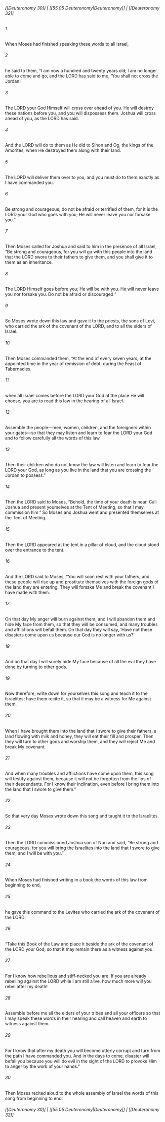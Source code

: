 
###### [[Deuteronomy 30]] | [[55.05 Deuteronomy|Deuteronomy]] | [[Deuteronomy 32]]

###### 1
When Moses had finished speaking these words to all Israel,
###### 2
he said to them, “I am now a hundred and twenty years old; I am no longer able to come and go, and the LORD has said to me, ‘You shall not cross the Jordan.’
###### 3
The LORD your God Himself will cross over ahead of you. He will destroy these nations before you, and you will dispossess them. Joshua will cross ahead of you, as the LORD has said.
###### 4
And the LORD will do to them as He did to Sihon and Og, the kings of the Amorites, when He destroyed them along with their land.
###### 5
The LORD will deliver them over to you, and you must do to them exactly as I have commanded you.
###### 6
Be strong and courageous; do not be afraid or terrified of them, for it is the LORD your God who goes with you; He will never leave you nor forsake you.”
###### 7
Then Moses called for Joshua and said to him in the presence of all Israel, “Be strong and courageous, for you will go with this people into the land that the LORD swore to their fathers to give them, and you shall give it to them as an inheritance.
###### 8
The LORD Himself goes before you; He will be with you. He will never leave you nor forsake you. Do not be afraid or discouraged.”
###### 9
So Moses wrote down this law and gave it to the priests, the sons of Levi, who carried the ark of the covenant of the LORD, and to all the elders of Israel.
###### 10
Then Moses commanded them, “At the end of every seven years, at the appointed time in the year of remission of debt, during the Feast of Tabernacles,
###### 11
when all Israel comes before the LORD your God at the place He will choose, you are to read this law in the hearing of all Israel.
###### 12
Assemble the people—men, women, children, and the foreigners within your gates—so that they may listen and learn to fear the LORD your God and to follow carefully all the words of this law.
###### 13
Then their children who do not know the law will listen and learn to fear the LORD your God, as long as you live in the land that you are crossing the Jordan to possess.”
###### 14
Then the LORD said to Moses, “Behold, the time of your death is near. Call Joshua and present yourselves at the Tent of Meeting, so that I may commission him.” So Moses and Joshua went and presented themselves at the Tent of Meeting.
###### 15
Then the LORD appeared at the tent in a pillar of cloud, and the cloud stood over the entrance to the tent.
###### 16
And the LORD said to Moses, “You will soon rest with your fathers, and these people will rise up and prostitute themselves with the foreign gods of the land they are entering. They will forsake Me and break the covenant I have made with them.
###### 17
On that day My anger will burn against them, and I will abandon them and hide My face from them, so that they will be consumed, and many troubles and afflictions will befall them. On that day they will say, ‘Have not these disasters come upon us because our God is no longer with us?’
###### 18
And on that day I will surely hide My face because of all the evil they have done by turning to other gods.
###### 19
Now therefore, write down for yourselves this song and teach it to the Israelites; have them recite it, so that it may be a witness for Me against them.
###### 20
When I have brought them into the land that I swore to give their fathers, a land flowing with milk and honey, they will eat their fill and prosper. Then they will turn to other gods and worship them, and they will reject Me and break My covenant.
###### 21
And when many troubles and afflictions have come upon them, this song will testify against them, because it will not be forgotten from the lips of their descendants. For I know their inclination, even before I bring them into the land that I swore to give them.”
###### 22
So that very day Moses wrote down this song and taught it to the Israelites.
###### 23
Then the LORD commissioned Joshua son of Nun and said, “Be strong and courageous, for you will bring the Israelites into the land that I swore to give them, and I will be with you.”
###### 24
When Moses had finished writing in a book the words of this law from beginning to end,
###### 25
he gave this command to the Levites who carried the ark of the covenant of the LORD:
###### 26
“Take this Book of the Law and place it beside the ark of the covenant of the LORD your God, so that it may remain there as a witness against you.
###### 27
For I know how rebellious and stiff-necked you are. If you are already rebelling against the LORD while I am still alive, how much more will you rebel after my death!
###### 28
Assemble before me all the elders of your tribes and all your officers so that I may speak these words in their hearing and call heaven and earth to witness against them.
###### 29
For I know that after my death you will become utterly corrupt and turn from the path I have commanded you. And in the days to come, disaster will befall you because you will do evil in the sight of the LORD to provoke Him to anger by the work of your hands.”
###### 30
Then Moses recited aloud to the whole assembly of Israel the words of this song from beginning to end:

###### [[Deuteronomy 30]] | [[55.05 Deuteronomy|Deuteronomy]] | [[Deuteronomy 32]]
